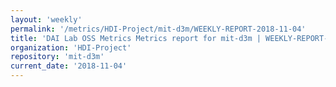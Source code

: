 ```yaml
---
layout: 'weekly'
permalink: '/metrics/HDI-Project/mit-d3m/WEEKLY-REPORT-2018-11-04'
title: 'DAI Lab OSS Metrics Metrics report for mit-d3m | WEEKLY-REPORT-2018-11-04'
organization: 'HDI-Project'
repository: 'mit-d3m'
current_date: '2018-11-04'
---
```

